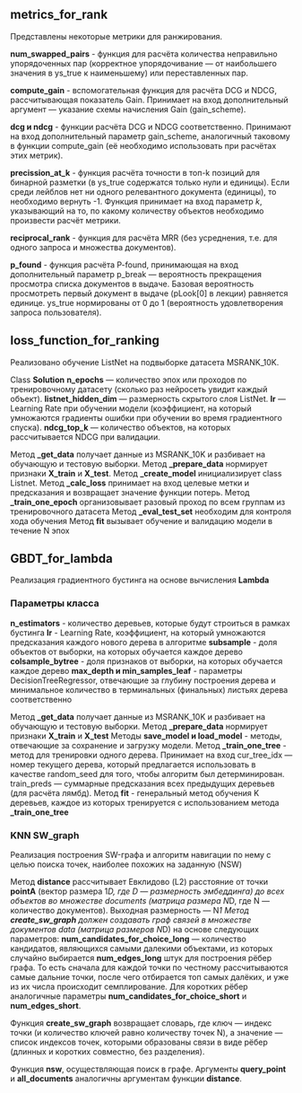## metrics_for_rank

Представлены некоторые метрики для ранжирования.

**num_swapped_pairs** - функция для расчёта количества неправильно упорядоченных пар (корректное упорядочивание — от наибольшего значения в ys_true к наименьшему) или переставленных пар.

**compute_gain** - вспомогательная функция для расчёта DCG и NDCG, рассчитывающая показатель Gain. Принимает на вход дополнительный аргумент — указание схемы начисления Gain (gain_scheme).

**dcg и ndcg** - функции расчёта DCG и NDCG соответственно. Принимают на вход дополнительный параметр gain_scheme, аналогичный таковому в функции compute_gain (её необходимо использовать при расчётах этих метрик).

**precission_at_k** - функция расчёта точности в топ-k позиций для бинарной разметки (в ys_true содержатся только нули и единицы). Если среди лейблов нет ни одного релевантного документа (единицы), то необходимо вернуть -1. Функция принимает на вход параметр _k_, указывающий на то, по какому количеству объектов необходимо произвести расчёт метрики. 

**reciprocal_rank** - функция для расчёта MRR (без усреднения, т.е. для одного запроса и множества документов).

**p_found** - функция расчёта P-found, принимающая на вход дополнительный параметр p_break — вероятность прекращения просмотра списка документов в выдаче. Базовая вероятность просмотреть первый документ в выдаче (pLook[0] в лекции) равняется единице. ys_true нормированы от 0 до 1 (вероятность удовлетворения запроса пользователя).

## loss_function_for_ranking

Реализовано обучение ListNet на подвыборке датасета MSRANK_10K.

Class **Solution**
**n_epochs** — количество эпох или проходов по тренировочному датасету (сколько раз нейросеть увидит каждый объект).
**listnet_hidden_dim** — размерность скрытого слоя ListNet.
**lr** — Learning Rate при обучении модели (коэффициент, на который умножаются градиенты ошибки при обучении во время градиентного спуска).
**ndcg_top_k** — количество объектов, на которых рассчитывается NDCG при валидации.

Метод **_get_data** получает данные из MSRANK_10K и разбивает на обучающую и тестовую выборки.
Метод **_prepare_data** нормирует признаки **X_train** и **X_test**.
Метод **_create_model** инициализирует class Listnet.
Метод **_calc_loss** принимает на вход целевые метки и предсказания и возвращает значение функции потерь.
Метод **_train_one_epoch** организовывает разовый проход по всем группам из тренировочного датасета
Метод **_eval_test_set** необходим для контроля хода обучения
Метод **fit** вызывает обучение и валидацию модели в течение N эпох

## GBDT_for_lambda

Реализация градиентного бустинга на основе вычисления **Lambda**
### Параметры класса

**n_estimators** - количество деревьев, которые будут строиться в рамках бустинга
**lr** - Learning Rate, коэффициент, на который умножаются предсказания каждого нового дерева в алгоритме 
**subsample** - доля объектов от выборки, на которых обучается каждое дерево
**colsample_bytree** - доля признаков от выборки, на которых обучается каждое дерево
**max_depth и min_samples_leaf** - параметры DecisionTreeRegressor, отвечающие за глубину построения дерева и минимальное количество в терминальных (финальных) листьях дерева соответственно

Метод **_get_data** получает данные из MSRANK_10K и разбивает на обучающую и тестовую выборки.
Метод **_prepare_data** нормирует признаки **X_train** и **X_test**
Методы **save_model и load_model** - методы, отвечающие за сохранение и загрузку модели.
Метод **_train_one_tree** - метод для тренировки одного дерева. Принимает на вход cur_tree_idx — номер текущего дерева, который предлагается использовать в качестве random_seed для того, чтобы алгоритм был детерминирован. train_preds — суммарные предсказания всех предыдущих деревьев (для расчёта лямбд).
Метод **fit** - генеральный метод обучения K деревьев, каждое из которых тренируется с использованием метода **_train_one_tree**

### KNN SW_graph

Реализация построения SW-графа и алгоритм навигации по нему с целью поиска точек, наиболее похожих на заданную (NSW)

Метод **distance** рассчитывает Евклидово (L2) расстояние от точки **pointA** (вектор размера 1*D, где D — размерность эмбеддинга) до всех объектов во множестве documents (матрица размера N*D, где N — количество документов). Выходная размерность — N*1
Метод **create_sw_graph** должен создавать граф связей в множестве документов data (матрица размеров N*D) на основе следующих параметров:
  **num_candidates_for_choice_long** — количество кандидатов, являющихся самыми далекими объектами, из которых случайно выбирается **num_edges_long** штук для построения рёбер графа. То есть сначала для каждой точки по честному рассчитываются самые дальние точки, после чего отбирается топ самых далёких, и уже из их числа происходит семплирование. Для коротких рёбер аналогичные параметры **num_candidates_for_choice_short** и **num_edges_short**.

Функция **create_sw_graph** возвращает словарь, где ключ — индекс точки (и количество ключей равно количеству точек N), а значение — список индексов точек, которыми образованы связи в виде рёбер (длинных и коротких совместно, без разделения).

Функция **nsw**, осуществляющая поиск в графе. Аргументы **query_point** и **all_documents** аналогичны аргументам функции **distance**.